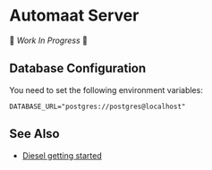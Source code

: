 # Automaat Server

🚧 _Work In Progress_ 🚧

## Database Configuration

You need to set the following environment variables:

```shell
DATABASE_URL="postgres://postgres@localhost"
```

## See Also

- [Diesel getting started](https://diesel.rs/guides/getting-started/)
